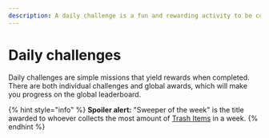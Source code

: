 ```yaml
---
description: A daily challenge is a fun and rewarding activity to be completed.
---
```


# Daily challenges

Daily challenges are simple missions that yield rewards when completed. There are both individual challenges and global awards, which will make you progress on the global leaderboard.&#x20;

{% hint style="info" %}
**Spoiler alert:** "Sweeper of the week" is the title awarded to whoever collects the most amount of [Trash Items](../resources/consumable/trash-items.md) in a week.&#x20;
{% endhint %}

